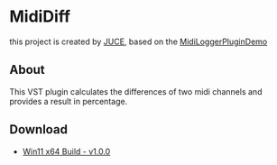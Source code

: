 # MidiDiff

this project is created by [JUCE](https://juce.com/), based on the [MidiLoggerPluginDemo](https://github.com/juce-framework/JUCE/blob/master/examples/Plugins/MidiLoggerPluginDemo.h)

## About
This VST plugin calculates the differences of two midi channels and provides a result in percentage. 

## Download
- [Win11 x64 Build - v1.0.0](https://drive.google.com/file/d/1viC7pc_4ZtGl5Vl69Luy7xQJX7kZkO93/view?usp=share_link)
